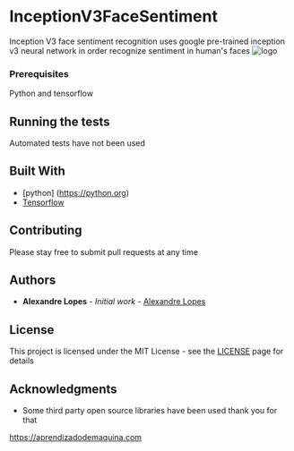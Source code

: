 # InceptionV3FaceSentiment
Inception V3 face sentiment recognition uses google pre-trained inception v3 neural network in order recognize sentiment in human's faces
![logo](https://upload.wikimedia.org/wikipedia/commons/thumb/1/11/TensorFlowLogo.svg/1200px-TensorFlowLogo.svg.png)


### Prerequisites

Python and tensorflow

## Running the tests

Automated tests have not been used 

## Built With
* [python] (https://python.org)
* [Tensorflow](https://https://www.tensorflow.org)

## Contributing

Please stay free to submit pull requests at any time

## Authors

* **Alexandre Lopes** - *Initial work* - [Alexandre Lopes](http://alexandre-lopes.com)

## License

This project is licensed under the MIT License - see the [LICENSE](https://en.wikipedia.org/wiki/MIT_License) page for details

## Acknowledgments

* Some third party open source libraries have been used thank you for that


https://aprendizadodemaquina.com






